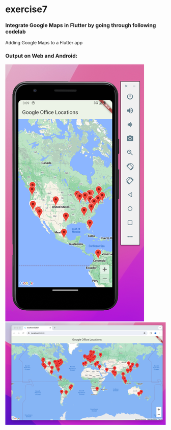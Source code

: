 # exercise7

### Integrate Google Maps in Flutter by going through following codelab

Adding Google Maps to a Flutter app

### Output on Web and Android:
![alt text](screenshot_app.png)
![alt text](screenshot_web.png)
